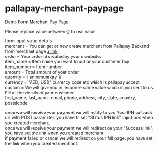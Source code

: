 # pallapay-merchant-paypage
Demo Form Merchant Pay Page

Please replace value between {} to real value<br />

form input value details<br />
merchant = You can get or new create merchant from Pallapay Backend from merchant page  [a link](https://www.pallapay.com/account/merchants) <br />
order = Your order id created by your's website.<br />
item_name = Item name you want to put or your customer buy<br />
item_number = Item number<br />
amount = Total amount of your order<br />
quantity = 1 (minimum qty 1)<br />
currency = "AED, USD" currency code etc which is pallapay accept<br />
custom = We will give you in response same value which is you sent to us.<br />
Fill all the details of your customer <br />
first_name, last_name, email, phone, address, city, state, country, postalcode<br />


once we will receive your payment we will notify to you Your IPN callback url with POST parameter. you have to set "Status IPN link" input box when you created merchant. <br />
once we will receive your payment we will redirect on your "Success link". you have set the link when you created merchant<br />
if payment failed or cancel we will redirect on your fail page. you have set the link when you created merchant.<br />